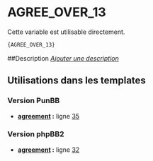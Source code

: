 # AGREE_OVER_13


Cette variable est utilisable directement.

```html
{AGREE_OVER_13}
```

##Description
[*Ajouter une description*](https://fa-tvars.appspot.com/var/AGREE_OVER_13)

## Utilisations dans les templates

### Version PunBB
* __[agreement](../tpl/var/punbb/agreement.md#readme) :__ ligne [35](../tpl/src/punbb/agreement.tpl#L35)

### Version phpBB2
* __[agreement](../tpl/var/subsilver/agreement.md#readme) :__ ligne [32](../tpl/src/subsilver/agreement.tpl#L32)